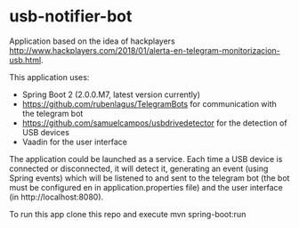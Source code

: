 # usb-notifier-bot

Application based on the idea of hackplayers http://www.hackplayers.com/2018/01/alerta-en-telegram-monitorizacion-usb.html.

This application uses:

- Spring Boot 2 (2.0.0.M7, latest version currently)
- https://github.com/rubenlagus/TelegramBots for communication with the telegram bot
- https://github.com/samuelcampos/usbdrivedetector for the detection of USB devices
- Vaadin for the user interface

The application could be launched as a service. Each time a USB device is connected or disconnected, it will detect it, generating an event (using Spring events) which will be listened to and sent to the telegram bot (the bot must be configured en in application.properties file) and the user interface (in http://localhost:8080).

To run this app clone this repo and execute mvn spring-boot:run
